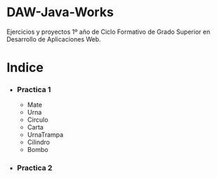 # DAW-Java-Works
Ejercicios y proyectos 1º año de Ciclo Formativo de Grado Superior en Desarrollo de Aplicaciones Web.

<h1>Indice</h1>

<ul>
	<li><h3>Practica 1</h3></li>
		<ul>
			<li>Mate</li>
			<li>Urna</li>
			<li>Circulo</li>
			<li>Carta</li>
			<li>UrnaTrampa</li>
			<li>Cilindro</li>
			<li>Bombo</li>
		</ul>
	<li><h3>Practica 2</h3></li>
</ul>
